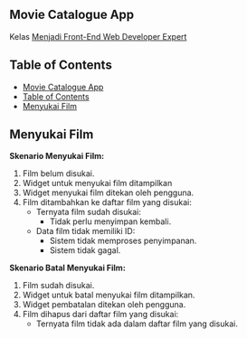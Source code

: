 ## Movie Catalogue App

Kelas [Menjadi Front-End Web Developer Expert](https://www.dicoding.com/academies/219/tutorials/9839)

## Table of Contents

- [Movie Catalogue App](#movie-catalogue-app)
- [Table of Contents](#table-of-contents)
- [Menyukai Film](#menyukai-film)


## Menyukai Film
**Skenario Menyukai Film:**
1. Film belum disukai.
2. Widget untuk menyukai film ditampilkan
3. Widget menyukai film ditekan oleh pengguna.
4. Film ditambahkan ke daftar film yang disukai:
   - Ternyata film sudah disukai:
     - Tidak perlu menyimpan kembali.
   - Data film tidak memiliki ID:
     - Sistem tidak memproses penyimpanan.
     - Sistem tidak gagal.

**Skenario Batal Menyukai Film:**

1. Film sudah disukai.
2. Widget untuk batal menyukai film ditampilkan.
3. Widget pembatalan ditekan oleh pengguna.
4. Film dihapus dari daftar film yang disukai:
   - Ternyata film tidak ada dalam daftar film yang disukai.
